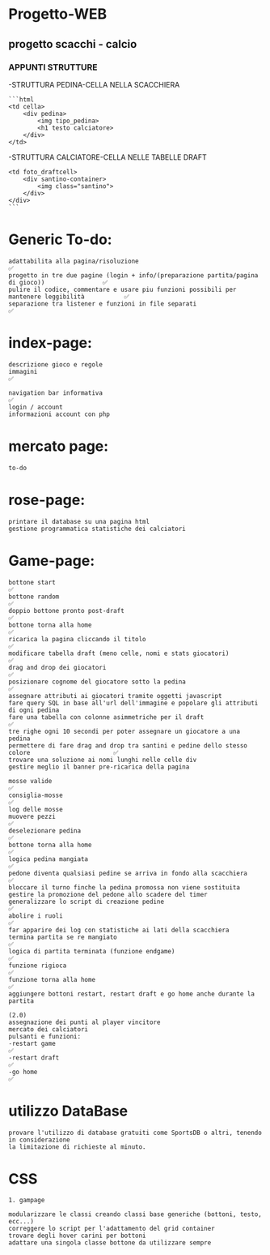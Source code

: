 # Progetto-WEB
## progetto scacchi - calcio

### APPUNTI STRUTTURE
-STRUTTURA PEDINA-CELLA NELLA SCACCHIERA

    ```html
    <td cella>
        <div pedina>
            <img tipo_pedina>
            <h1 testo calciatore>
        </div>
    </td>

-STRUTTURA CALCIATORE-CELLA NELLE TABELLE DRAFT

    <td foto_draftcell>
        <div santino-container>
            <img class="santino">
        </div>
    </div>
    ```
###




# Generic To-do:
    adattabilita alla pagina/risoluzione                                                            ✅
    progetto in tre due pagine (login + info/(preparazione partita/pagina di gioco))                ✅
    pulire il codice, commentare e usare piu funzioni possibili per mantenere leggibilità           ✅
    separazione tra listener e funzioni in file separati                                            ✅

# index-page:
    descrizione gioco e regole
    immagini                                                                                        ✅
    
    navigation bar informativa                                                                      ✅
    login / account
    informazioni account con php

# mercato page:
    to-do
    
# rose-page:
    printare il database su una pagina html
    gestione programmatica statistiche dei calciatori


# Game-page:
    bottone start                                                                                   ✅
    bottone random                                                                                  ✅
    doppio bottone pronto post-draft                                                                ✅
    bottone torna alla home                                                                         ✅
    ricarica la pagina cliccando il titolo                                                          ✅
    modificare tabella draft (meno celle, nomi e stats giocatori)                                   ✅ 
    drag and drop dei giocatori                                                                     ✅
    posizionare cognome del giocatore sotto la pedina                                               ✅
    assegnare attributi ai giocatori tramite oggetti javascript
    fare query SQL in base all'url dell'immagine e popolare gli attributi di ogni pedina
    fare una tabella con colonne asimmetriche per il draft                                          ✅
    tre righe ogni 10 secondi per poter assegnare un giocatore a una pedina
    permettere di fare drag and drop tra santini e pedine dello stesso colore                       ✅
    trovare una soluzione ai nomi lunghi nelle celle div
    gestire meglio il banner pre-ricarica della pagina

    mosse valide                                                                                    ✅
    consiglia-mosse                                                                                 ✅
    log delle mosse
    muovere pezzi                                                                                   ✅
    deselezionare pedina                                                                            ✅
    bottone torna alla home                                                                         ✅
    logica pedina mangiata                                                                          ✅
    pedone diventa qualsiasi pedine se arriva in fondo alla scacchiera                              ✅
    bloccare il turno finche la pedina promossa non viene sostituita
    gestire la promozione del pedone allo scadere del timer
    generalizzare lo script di creazione pedine                                                     ✅
    abolire i ruoli                                                                                 ✅
    far apparire dei log con statistiche ai lati della scacchiera
    termina partita se re mangiato                                                                  ✅
    logica di partita terminata (funzione endgame)                                                  ✅
    funzione rigioca                                                                                ✅
    funzione torna alla home                                                                        ✅
    aggiungere bottoni restart, restart draft e go home anche durante la partita

    (2.0)
    assegnazione dei punti al player vincitore
    mercato dei calciatori
    pulsanti e funzioni:
    -restart game                                                                                   ✅
    -restart draft                                                                                  ✅
    -go home                                                                                        ✅


# utilizzo DataBase
    provare l'utilizzo di database gratuiti come SportsDB o altri, tenendo in considerazione
    la limitazione di richieste al minuto.
    
    
# CSS

    1. gampage

    modularizzare le classi creando classi base generiche (bottoni, testo, ecc...)
    correggere lo script per l'adattamento del grid container
    trovare degli hover carini per bottoni
    adattare una singola classe bottone da utilizzare sempre


    